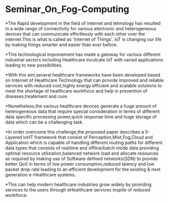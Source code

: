 # Seminar_On_Fog-Computing

*The Rapid development in the field of internet and tehnology has resulted in a wide range of connectivity for various electronic and heterogeneous devices that can communicate effortlessly with each other over the internet.This is what is called as 'Internet of Things'. IoT is changing our life by making things smarter and easier than ever before.

*This technological improvement has made a gateway for various different industrial sectors including Healthcare inculcate IoT with varied applications leading to new possibilities.

*With this aim,several healthcare frameworks have been developed based on Internet of Healthcare Technology that can provide improved and reliable services with reduced cost,highly energy efficient and scalable solutions to meet the shortage of healthcare workforce and help in prevention of diseases,treatement and cure.

*Nonetheless,the various healthcare devices generate a huge amount of heterogeneous data that require special consideration in terms of different data specific processing power,quick response time and huge storage of data which can be a challenging task.

*In order overcome this challenge,the proposed paper describes a 5-Layered IoHT framework that consist of Perception,Mist,Fog,Cloud and Application which is capable of handling different routing paths for different data types that consists of realtime and offline/batch mode data providing optimal resource utilization,balanced network load and allocate resources as required by making use of Software defined networks(SDN) to provide better QoS in terms of low power consumption,reduced latency and low packet drop rate leading to an efficient development for the existing \& next generation e-Healthcare systems.

*This can help modern healthcare industries grow widely by providing services to the users through eHealthcare services inspite of reduced workforce.


